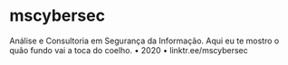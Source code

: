 # mscybersec
Análise e Consultoria em Segurança da Informação. Aqui eu te mostro o quão fundo vai a toca do coelho. 
• 2020 • 
linktr.ee/mscybersec
